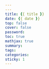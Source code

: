 ```yaml
---
---
title: {{ title }}
date: {{ date }}
top: false
cover: false
password:
toc: true
mathjax: true
summary:
tags:
categories:
sticky: 1
---
```

